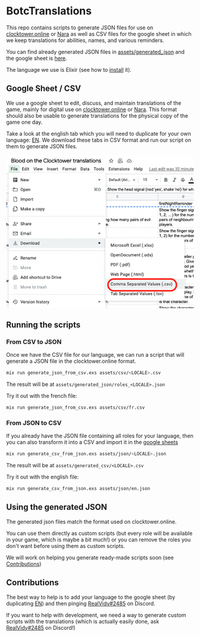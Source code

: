 # BotcTranslations

This repo contains scripts to generate JSON files for use on [clocktower.online](https://clocktower.online/) or [Nara](https://nara.fly.dev/) as well as CSV files for the google sheet in which we keep translations for abilities, names, and various reminders.

You can find already generated JSON files in [assets/generated_json](assets/generated_json) and the google sheet is [here](https://docs.google.com/spreadsheets/d/183HMp4ZgslxA4NtFVTXhY3xAbg7FIXZdmVnh9-4A_14/edit#gid=923580658).

The language we use is Elixir (see how to [install](https://elixir-lang.org/install.html#macos) it).

## Google Sheet / CSV

We use a google sheet to edit, discuss, and maintain translations of the game, mainly for digital use on [clocktower.online](https://clocktower.online/) or [Nara](https://nara.fly.dev/). This format should also be usable to generate translations for the physical copy of the game one day.

Take a look at the english tab which you will need to duplicate for your own language: [EN](https://docs.google.com/spreadsheets/d/183HMp4ZgslxA4NtFVTXhY3xAbg7FIXZdmVnh9-4A_14/edit#gid=1546765235). We download these tabs in CSV format and run our script on them to generate JSON files.

![](assets/images/download_tab_csv.png)

## Running the scripts

### From CSV to JSON

Once we have the CSV file for our language, we can run a script that will generate a JSON file in the clocktower.online format.

```bash
mix run generate_json_from_csv.exs assets/csv/<LOCALE>.csv
```

The result will be at `assets/generated_json/roles_<LOCALE>.json`

Try it out with the french file: 
```bash
mix run generate_json_from_csv.exs assets/csv/fr.csv
```

### From JSON to CSV

If you already have the JSON file containing all roles for your language, then you can also transform it into a CSV and import it in the [google sheets](https://docs.google.com/spreadsheets/d/183HMp4ZgslxA4NtFVTXhY3xAbg7FIXZdmVnh9-4A_14/edit#gid=923580658)

```bash
mix run generate_csv_from_json.exs assets/json/<LOCALE>.json
```

The result will be at `assets/generated_csv/<LOCALE>.csv`

Try it out with the english file: 
```bash
mix run generate_csv_from_json.exs assets/json/en.json
```

## Using the generated JSON

The generated json files match the format used on clocktower.online. 

You can use them directly as custom scripts (but every role will be available in your game, which is maybe a bit much!) or you can remove the roles you don't want before using them as custom scripts.

We will work on helping you generate ready-made scripts soon (see [Contributions](#contributions))

## Contributions

The best way to help is to add your language to the google sheet (by duplicating [EN](https://docs.google.com/spreadsheets/d/183HMp4ZgslxA4NtFVTXhY3xAbg7FIXZdmVnh9-4A_14/edit#gid=1546765235)) and then pinging [RealVidy#2485](https://discordapp.com/users/668940363196792849) on Discord.

If you want to help with development, we need a way to generate custom scripts with the translations (which is actually easily done, ask [RealVidy#2485](https://discordapp.com/users/668940363196792849) on Discord!)

